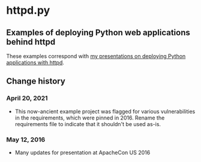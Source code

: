 # httpd.py
## Examples of deploying Python web applications behind httpd

These examples correspond with [my presentations on deploying Python applications with httpd](https://emptyhammock.com/projects/info/slides.html).

## Change history

### April 20, 2021

* This now-ancient example project was flagged for various vulnerabilities in the requirements,
  which were pinned in 2016.  Rename the requirements file to indicate that it shouldn't be used
  as-is.

### May 12, 2016

* Many updates for presentation at ApacheCon US 2016
